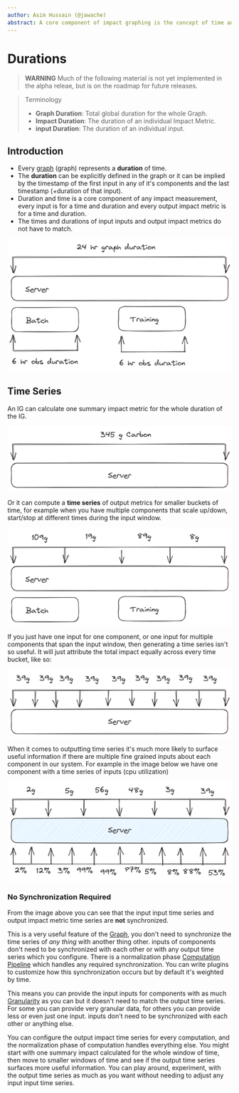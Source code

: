 ```yaml
---
author: Asim Hussain (@jawache)
abstract: A core component of impact graphing is the concept of time and specifically a duration of time. This document describes the core concept of duration as related to the calculation of an impact graph.
---
```

# Durations

> **WARNING** Much of the following material is not yet implemented in the alpha releae, but is on the roadmap for future releases.


> Terminology
> - **Graph Duration**: Total global duration for the whole Graph.
> - **Impact Duration**: The duration of an individual Impact Metric.
> - **input Duration**: The duration of an individual input.

## Introduction

- Every [graph](graph.md) (graph) represents a **duration** of time.
- The **duration** can be explicitly defined in the graph or it can be implied by the timestamp of the first input in any of it's components and the last timestamp (+duration of that input).
- Duration and time is a core component of any impact measurement, every input is for a time and duration and every output impact metric is for a time and duration. 
- The times and durations of input inputs and output impact metrics do not have to match.

![](../../static/img/87a9d57e7434b7b59eb30b1b61633cb5.png)

## Time Series

An IG can calculate one summary impact metric for the whole duration of the IG. 

![](../../static/img/df140bba2035b620ecde3a563c1186c1.png)

Or it can compute a **time series** of output metrics for smaller buckets of time, for example when you have multiple components that scale up/down, start/stop at different times during the input window.

![](../../static/img/c911708f4edeb6d3ca7a96c724f64826.png)

If you just have one input for one component, or one input for multiple components that span the input window, then generating a time series isn't so useful. It will just attribute the total impact equally across every time bucket, like so:

![](../../static/img/af9a3bf0c4158e7262be6f38dbd56cc1.png)

When it comes to outputting time series it's much more likely to surface useful information if there are multiple fine grained inputs about each component in our system. For example in the image below we have one component with a time series of inputs (cpu utilization)

![](../../static/img/94f54a84d6331d9aa72ee0d8c0386c9f.png)

### No Synchronization Required

From the image above you can see that the input input time series and output impact metric time series are **not** synchronized. 

This is a very useful feature of the [Graph](graph.md), you don't need to synchronize the time series of *any thing* with another thing other. inputs of components don't need to be synchronized with each other or with any output time series which you configure. There is a normalization phase [Computation Pipeline](computation-pipeline.md) which handles any required synchronization. You can write plugins to customize how this synchronization occurs but by default it's weighted by time. 

This means you can provide the input inputs for components with as much [Granularity](granularity.md) as you can but it doesn't need to match the output time series. For some you can provide very granular data, for others you can provide less or even just one input. inputs don't need to be synchronized with each other or anything else.

You can configure the output impact time series for every computation, and the normalization phase of computation handles everything else. You might start with one summary impact calculated for the whole window of time, then move to smaller windows of time and see if the output time series surfaces more useful information. You can play around, experiment, with the output time series as much as you want without needing to adjust any input input time series.




